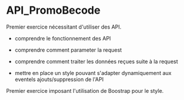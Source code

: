# API_PromoBecode

Premier exercice nécessitant d'utiliser des API.

- comprendre le fonctionnement des API
- comprendre comment parameter la request
- comprendre comment traiter les données reçues suite à la request

- mettre en place un style pouvant s'adapter dynamiquement aux eventels ajouts/suppression de l'API


Premier exercice imposant l'utilisation de Boostrap pour le style.
